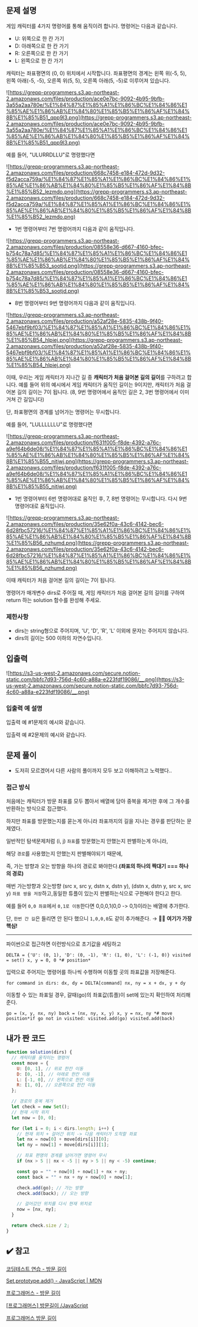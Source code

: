 ## 문제 설명

게임 캐릭터를 4가지 명령어를 통해 움직이려 합니다. 명령어는 다음과 같습니다.

- U: 위쪽으로 한 칸 가기
- D: 아래쪽으로 한 칸 가기
- R: 오른쪽으로 한 칸 가기
- L: 왼쪽으로 한 칸 가기

캐릭터는 좌표평면의 (0, 0) 위치에서 시작합니다. 좌표평면의 경계는 왼쪽 위(-5, 5), 왼쪽 아래(-5, -5), 오른쪽 위(5, 5), 오른쪽 아래(5, -5)로 이루어져 있습니다.

![https://grepp-programmers.s3.ap-northeast-2.amazonaws.com/files/production/ace0e7bc-9092-4b95-9bfb-3a55a2aa780e/%E1%84%87%E1%85%A1%E1%86%BC%E1%84%86%E1%85%AE%E1%86%AB%E1%84%80%E1%85%B5%E1%86%AF%E1%84%8B%E1%85%B51_qpp9l3.png](https://grepp-programmers.s3.ap-northeast-2.amazonaws.com/files/production/ace0e7bc-9092-4b95-9bfb-3a55a2aa780e/%E1%84%87%E1%85%A1%E1%86%BC%E1%84%86%E1%85%AE%E1%86%AB%E1%84%80%E1%85%B5%E1%86%AF%E1%84%8B%E1%85%B51_qpp9l3.png)

예를 들어, "ULURRDLLU"로 명령했다면

![https://grepp-programmers.s3.ap-northeast-2.amazonaws.com/files/production/668c7458-e184-472d-9d32-f5d2acca759a/%E1%84%87%E1%85%A1%E1%86%BC%E1%84%86%E1%85%AE%E1%86%AB%E1%84%80%E1%85%B5%E1%86%AF%E1%84%8B%E1%85%B52_lezmdo.png](https://grepp-programmers.s3.ap-northeast-2.amazonaws.com/files/production/668c7458-e184-472d-9d32-f5d2acca759a/%E1%84%87%E1%85%A1%E1%86%BC%E1%84%86%E1%85%AE%E1%86%AB%E1%84%80%E1%85%B5%E1%86%AF%E1%84%8B%E1%85%B52_lezmdo.png)

- 1번 명령어부터 7번 명령어까지 다음과 같이 움직입니다.

![https://grepp-programmers.s3.ap-northeast-2.amazonaws.com/files/production/08558e36-d667-4160-bfec-b754c78a7d85/%E1%84%87%E1%85%A1%E1%86%BC%E1%84%86%E1%85%AE%E1%86%AB%E1%84%80%E1%85%B5%E1%86%AF%E1%84%8B%E1%85%B53_sootjd.png](https://grepp-programmers.s3.ap-northeast-2.amazonaws.com/files/production/08558e36-d667-4160-bfec-b754c78a7d85/%E1%84%87%E1%85%A1%E1%86%BC%E1%84%86%E1%85%AE%E1%86%AB%E1%84%80%E1%85%B5%E1%86%AF%E1%84%8B%E1%85%B53_sootjd.png)

- 8번 명령어부터 9번 명령어까지 다음과 같이 움직입니다.

![https://grepp-programmers.s3.ap-northeast-2.amazonaws.com/files/production/a52af28e-5835-438b-9f40-5467ebf9bf03/%E1%84%87%E1%85%A1%E1%86%BC%E1%84%86%E1%85%AE%E1%86%AB%E1%84%80%E1%85%B5%E1%86%AF%E1%84%8B%E1%85%B54_hlpiej.png](https://grepp-programmers.s3.ap-northeast-2.amazonaws.com/files/production/a52af28e-5835-438b-9f40-5467ebf9bf03/%E1%84%87%E1%85%A1%E1%86%BC%E1%84%86%E1%85%AE%E1%86%AB%E1%84%80%E1%85%B5%E1%86%AF%E1%84%8B%E1%85%B54_hlpiej.png)

이때, 우리는 게임 캐릭터가 지나간 길 중 **캐릭터가 처음 걸어본 길의 길이**를 구하려고 합니다. 예를 들어 위의 예시에서 게임 캐릭터가 움직인 길이는 9이지만, 캐릭터가 처음 걸어본 길의 길이는 7이 됩니다. (8, 9번 명령어에서 움직인 길은 2, 3번 명령어에서 이미 거쳐 간 길입니다)

단, 좌표평면의 경계를 넘어가는 명령어는 무시합니다.

예를 들어, "LULLLLLLU"로 명령했다면

![https://grepp-programmers.s3.ap-northeast-2.amazonaws.com/files/production/f631f005-f8de-4392-a76c-a9ef64b6de08/%E1%84%87%E1%85%A1%E1%86%BC%E1%84%86%E1%85%AE%E1%86%AB%E1%84%80%E1%85%B5%E1%86%AF%E1%84%8B%E1%85%B55_nitjwj.png](https://grepp-programmers.s3.ap-northeast-2.amazonaws.com/files/production/f631f005-f8de-4392-a76c-a9ef64b6de08/%E1%84%87%E1%85%A1%E1%86%BC%E1%84%86%E1%85%AE%E1%86%AB%E1%84%80%E1%85%B5%E1%86%AF%E1%84%8B%E1%85%B55_nitjwj.png)

- 1번 명령어부터 6번 명령어대로 움직인 후, 7, 8번 명령어는 무시합니다. 다시 9번 명령어대로 움직입니다.

![https://grepp-programmers.s3.ap-northeast-2.amazonaws.com/files/production/35e62f0a-43c6-4142-bec6-6d28fbc57216/%E1%84%87%E1%85%A1%E1%86%BC%E1%84%86%E1%85%AE%E1%86%AB%E1%84%80%E1%85%B5%E1%86%AF%E1%84%8B%E1%85%B56_nzhumd.png](https://grepp-programmers.s3.ap-northeast-2.amazonaws.com/files/production/35e62f0a-43c6-4142-bec6-6d28fbc57216/%E1%84%87%E1%85%A1%E1%86%BC%E1%84%86%E1%85%AE%E1%86%AB%E1%84%80%E1%85%B5%E1%86%AF%E1%84%8B%E1%85%B56_nzhumd.png)

이때 캐릭터가 처음 걸어본 길의 길이는 7이 됩니다.

명령어가 매개변수 dirs로 주어질 때, 게임 캐릭터가 처음 걸어본 길의 길이를 구하여 return 하는 solution 함수를 완성해 주세요.

### 제한사항

- dirs는 string형으로 주어지며, 'U', 'D', 'R', 'L' 이외에 문자는 주어지지 않습니다.
- dirs의 길이는 500 이하의 자연수입니다.

## 입출력

![https://s3-us-west-2.amazonaws.com/secure.notion-static.com/bbfc7d93-756d-4c60-a88a-e223fdf19086/__.png](https://s3-us-west-2.amazonaws.com/secure.notion-static.com/bbfc7d93-756d-4c60-a88a-e223fdf19086/__.png)

### 입출력 예 설명

입출력 예 #1문제의 예시와 같습니다.

입출력 예 #2문제의 예시와 같습니다.

## 문제 풀이

- 도저히 모르겠어서 다른 사람의 풀이까지 모두 보고 이해하려고 노력했다..

### 접근 방식

처음에는 캐릭터가 방문 좌표를 모두 뽑아서 배열에 담아 중복을 제거한 후에 그 개수를 반환하는 방식으로 접근했다.

하지만 좌표를 방문했는지를 묻는게 아니라 좌표까지의 길을 지나는 경우를 판단하는 문제였다.

일반적인 탐색문제처럼 (i, j) `좌표`를 방문했는지 안했는지 판별하는게 아니라,

해당 `경로`를 사용했는지 안했는지 판별해야되기 때문에,

즉, 가는 방향과 오는 방향을 하나의 경로로 봐야한다.**(좌표의 하나의 짝대기 === 하나의 경로)**

매번 가는방향과 오는방향 (src x, src y, dstn x, dstn y), (dstn x, dstn y, src x, src y) `좌표 쌍을 저장`하고,동일한 튜플이 있는지 판별하는식으로 구현해야 한다고 한다.

예를 들어 `0,0 좌표`에서 `0,1로 이동`한다면 0,0,0,1(0,0 -> 0,1)이라는 배열에 추가한다.

단, `한번 간 길`은 들리면 안 된다 했으니 `1,0,0,0`도 같이 추가해준다. → 🤜🏻 **여기가 가장 핵심!**

---

파이썬으로 접근하면 이런방식으로 초기값을 세팅하고

`DELTA = {'U': (0, 1), 'D': (0, -1), 'R': (1, 0), 'L': (-1, 0)} visited = set() x, y = 0, 0 *# position*`

입력으로 주어지는 명령어를 하나씩 수행하며 이동할 곳의 좌표값을 저장해준다.

`for command in dirs: dx, dy = DELTA[command] nx, ny = x + dx, y + dy`

이동할 수 있는 좌표일 경우, 갈때(go)의 좌표값(튜플)이 set에 있는지 확인하여 처리해준다.

`go = (x, y, nx, ny) back = (nx, ny, x, y) x, y = nx, ny *# move position*if go not in visited: visited.add(go) visited.add(back)`

## 내가 짠 코드

```jsx
function solution(dirs) {
  // 캐릭터를 움직이는 명령어
  const move = {
    U: [0, 1], // 위로 한칸 이동
    D: [0, -1], // 아래로 한칸 이동
    L: [-1, 0], // 왼쪽으로 한칸 이동
    R: [1, 0], // 오른쪽으로 한칸 이동
  };

  // 경로의 중복 제거
  let check = new Set();
  // 현재 시작 위치
  let now = [0, 0];

  for (let i = 0; i < dirs.length; i++) {
    // 현재 위치 + 걸어간 위치 -> 다음 캐릭터가 도착할 좌표
    let nx = now[0] + move[dirs[i]][0];
    let ny = now[1] + move[dirs[i]][1];

    // 좌표 편명의 경계를 넘어가면 명령어 무시
    if (nx > 5 || nx < -5 || ny > 5 || ny < -5) continue;

    const go = "" + now[0] + now[1] + nx + ny;
    const back = "" + nx + ny + now[0] + now[1];

    check.add(go); // 가는 방향
    check.add(back); // 오는 방향

    // 걸어갔던 위치를 다시 현재 위치로
    now = [nx, ny];
  }

  return check.size / 2;
}
```

## ✔️ 참고

[코딩테스트 연습 - 방문 길이](https://programmers.co.kr/learn/courses/30/lessons/49994#)

[Set.prototype.add() - JavaScript | MDN](https://developer.mozilla.org/ko/docs/Web/JavaScript/Reference/Global_Objects/Set/add)

[프로그래머스 - 방문 길이](https://gre-eny.tistory.com/174)

[[프로그래머스] 방문길이 /JavaScript](https://after-newmoon.tistory.com/92)

[프로그래머스 방문 길이](https://tosuccess.tistory.com/66)
